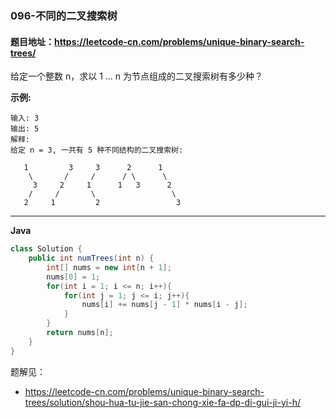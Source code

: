 ### 096-不同的二叉搜索树

#### 题目地址：https://leetcode-cn.com/problems/unique-binary-search-trees/

给定一个整数 n，求以 1 ... n 为节点组成的二叉搜索树有多少种？

**示例:**

```
输入: 3
输出: 5
解释:
给定 n = 3, 一共有 5 种不同结构的二叉搜索树:

   1         3     3      2      1
    \       /     /      / \      \
     3     2     1      1   3      2
    /     /       \                 \
   2     1         2                 3
```

---

**Java**

``` java
class Solution {
    public int numTrees(int n) {
        int[] nums = new int[n + 1];
        nums[0] = 1;
        for(int i = 1; i <= n; i++){
            for(int j = 1; j <= i; j++){
                nums[i] += nums[j - 1] * nums[i - j];
            }
        }
        return nums[n];
    }
} 
```

题解见：

- https://leetcode-cn.com/problems/unique-binary-search-trees/solution/shou-hua-tu-jie-san-chong-xie-fa-dp-di-gui-ji-yi-h/



